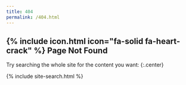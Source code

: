 ```yaml
---
title: 404
permalink: /404.html
---
```


## {% include icon.html icon="fa-solid fa-heart-crack" %} Page Not Found

Try searching the whole site for the content you want:
{:.center}

{% include site-search.html %}
